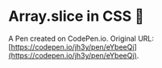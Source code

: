 # Array.slice in CSS 🍞

A Pen created on CodePen.io. Original URL: [https://codepen.io/jh3y/pen/eYbeeQj](https://codepen.io/jh3y/pen/eYbeeQj).

